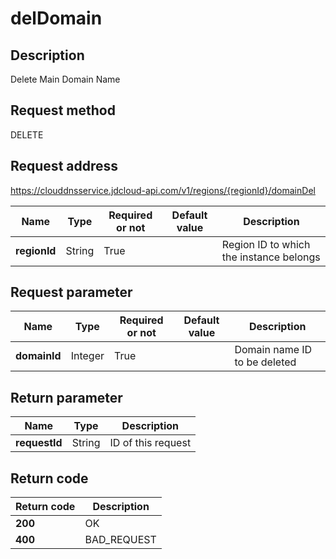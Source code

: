 # delDomain


## Description
Delete Main Domain Name

## Request method
DELETE

## Request address
https://clouddnsservice.jdcloud-api.com/v1/regions/{regionId}/domainDel

|Name|Type|Required or not|Default value|Description|
|---|---|---|---|---|
|**regionId**|String|True||Region ID to which the instance belongs|

## Request parameter
|Name|Type|Required or not|Default value|Description|
|---|---|---|---|---|
|**domainId**|Integer|True||Domain name ID to be deleted|


## Return parameter
|Name|Type|Description|
|---|---|---|
|**requestId**|String|ID of this request|



## Return code
|Return code|Description|
|---|---|
|**200**|OK|
|**400**|BAD_REQUEST|
